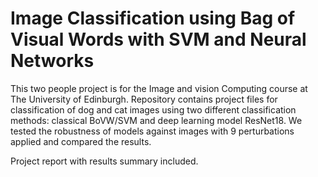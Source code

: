 # Image Classification using Bag of Visual Words with SVM and Neural Networks

This two people project is for the Image and vision Computing course at The University of Edinburgh. Repository contains project files for classification of dog and cat images using two different classification methods: classical BoVW/SVM and deep learning model ResNet18. We tested the robustness of models against images with 9 perturbations applied and compared the results.

Project report with results summary included.
